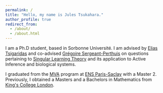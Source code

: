 ```yaml
---
permalink: /
title: "Hello, my name is Jules Tsukahara."
author_profile: true
redirect_from: 
  - /about/
  - /about.html
---
```


I am a Ph.D student, based in Sorbonne Université. I am advised by [Elias Tsigaridas](https://who.paris.inria.fr/Elias.Tsigaridas/index.html) and co-advised [Grégoire Sergeant-Perthuis](https://gregoiresergeant-perthuis.com/) on questions pertaining to [Singular Learning Theory](https://sites.google.com/view/sumiowatanabe/home) and its application to Active Inference and biological systems. 

I graduated from the [MVA](https://www.master-mva.com/) program at [ENS Paris-Saclay](https://ens-paris-saclay.fr/) with a Master 2. Previously, I obtained a Masters and a Bachelors in Mathematics from [King's College London](https://www.kcl.ac.uk/).
